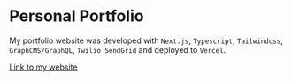 # Personal Portfolio

My portfolio website was developed with `Next.js`, `Typescript`, `Tailwindcss`, `GraphCMS/GraphQL`, `Twilio SendGrid` and deployed to `Vercel`.

[Link to my website](https://www.amroczek.dev/)


